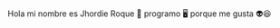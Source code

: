 
<!---
roke741/roke741 is a ✨ special ✨ repository because its `README.md` (this file) appears on your GitHub profile.
You can click the Preview link to take a look at your changes.
--->
<p>Hola mi nombre es Jhordie Roque 👦 programo 🖥️ porque me gusta 👽😆</p>
